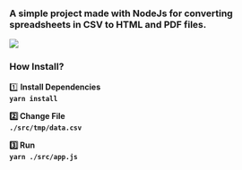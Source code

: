 ### A simple project made with NodeJs for converting spreadsheets in CSV to HTML and PDF files.

<img src="https://i.ibb.co/pXPBpdh/Sem-Ti-tulo.png"/>

### How Install?

1️⃣ <strong> Install Dependencies <strong/> </br>
`yarn install`
  
2️⃣ <strong> Change File <strong/></br>
`./src/tmp/data.csv`
  
3️⃣ <strong> Run <strong/></br>
`yarn ./src/app.js`
